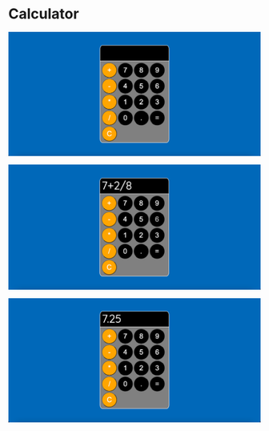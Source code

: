 # Calculator

![alt text](images/calc.png)

![alt text](images/calcequation.png)

![alt text](images/calcfinal.png)
